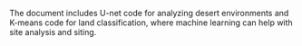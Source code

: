 The document includes U-net code for analyzing desert environments and K-means code for land classification, where machine learning can help with site analysis and siting.
